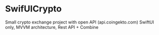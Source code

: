 # SwifUICrypto


Small crypto exchange project with open API (api.coingekto.com)
SwiftUI only, MVVM architecture, Rest API + Combine
